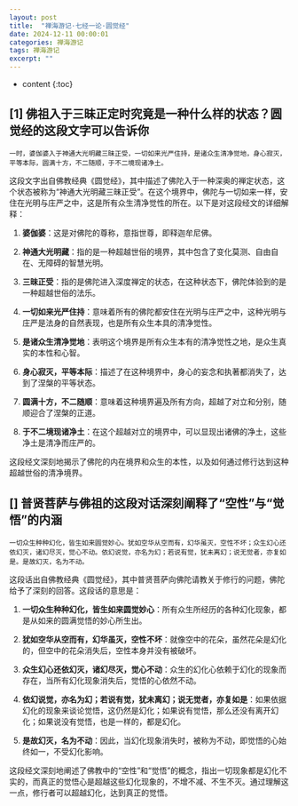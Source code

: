 ```yaml
---
layout: post
title:  "禅海游记·七经一论·圆觉经"
date: 2024-12-11 00:00:01
categories: 禅海游记
tags: 禅海游记
excerpt: ""
---
```


* content
{:toc}


## [1] 佛祖入于三昧正定时究竟是一种什么样的状态？圆觉经的这段文字可以告诉你
```
一时，婆伽婆入于神通大光明藏三昧正受，一切如来光严住持，是诸众生清净觉地，身心寂灭，平等本际，圆满十方，不二随顺，于不二境现诸净土。
```
这段文字出自佛教经典《圆觉经》，其中描述了佛陀入于一种深奥的禅定状态，这个状态被称为“神通大光明藏三昧正受”。在这个境界中，佛陀与一切如来一样，安住在光明与庄严之中，这是所有众生清净觉性的所在。以下是对这段经文的详细解释：

1. **婆伽婆**：这是对佛陀的尊称，意指世尊，即释迦牟尼佛。

2. **神通大光明藏**：指的是一种超越世俗的境界，其中包含了变化莫测、自由自在、无障碍的智慧光明。

3. **三昧正受**：指的是佛陀进入深度禅定的状态，在这种状态下，佛陀体验到的是一种超越世俗的法乐。

4. **一切如来光严住持**：意味着所有的佛陀都安住在光明与庄严之中，这种光明与庄严是法身的自然表现，也是所有众生本具的清净觉性。

5. **是诸众生清净觉地**：表明这个境界是所有众生本有的清净觉性之地，是众生真实的本性和心智。

6. **身心寂灭，平等本际**：描述了在这种境界中，身心的妄念和执著都消失了，达到了涅槃的平等状态。

7. **圆满十方，不二随顺**：意味着这种境界遍及所有方向，超越了对立和分别，随顺迎合了涅槃的正道。

8. **于不二境现诸净土**：在这个超越对立的境界中，可以显现出诸佛的净土，这些净土是清净而庄严的。

这段经文深刻地揭示了佛陀的内在境界和众生的本性，以及如何通过修行达到这种超越世俗的清净境界。





## [] 普贤菩萨与佛祖的这段对话深刻阐释了“空性”与“觉悟”的内涵
```
一切众生种种幻化，皆生如来圆觉妙心。犹如空华从空而有，幻华虽灭，空性不坏；众生幻心还依幻灭，诸幻尽灭，觉心不动。依幻说觉，亦名为幻；若说有觉，犹未离幻；说无觉者，亦复如是。是故幻灭，名为不动。
```

这段话出自佛教经典《圆觉经》，其中普贤菩萨向佛陀请教关于修行的问题，佛陀给予了深刻的回答。这段话的意思是：

1. **一切众生种种幻化，皆生如来圆觉妙心**：所有众生所经历的各种幻化现象，都是从如来的圆满觉悟的妙心所生出。

2. **犹如空华从空而有，幻华虽灭，空性不坏**：就像空中的花朵，虽然花朵是幻化的，但空中的花朵消失后，空性本身并没有被破坏。

3. **众生幻心还依幻灭，诸幻尽灭，觉心不动**：众生的幻化心依赖于幻化的现象而存在，当所有幻化现象消失后，觉悟的心依然不动。

4. **依幻说觉，亦名为幻；若说有觉，犹未离幻；说无觉者，亦复如是**：如果依据幻化的现象来谈论觉悟，这仍然是幻化；如果说有觉悟，那么还没有离开幻化；如果说没有觉悟，也是一样的，都是幻化。

5. **是故幻灭，名为不动**：因此，当幻化现象消失时，被称为不动，即觉悟的心始终如一，不受幻化影响。

这段经文深刻地阐述了佛教中的“空性”和“觉悟”的概念，指出一切现象都是幻化不实的，而真正的觉悟心是超越这些幻化现象的，不增不减、不生不灭。通过理解这一点，修行者可以超越幻化，达到真正的觉悟。







